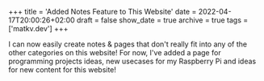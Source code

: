 +++
title = 'Added Notes Feature to This Website'
date = 2022-04-17T20:00:26+02:00
draft = false
show_date = true
archive = true
tags = ['matkv.dev']
+++

I can now easily create notes & pages that don't really fit into any of the other categories on this website! For now, I've added a page for programming projects ideas, new usecases for my Raspberry Pi and ideas for new content for this website!